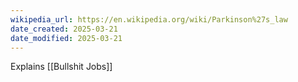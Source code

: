 ```yaml
---
wikipedia_url: https://en.wikipedia.org/wiki/Parkinson%27s_law
date_created: 2025-03-21
date_modified: 2025-03-21
---
```


Explains [[Bullshit Jobs]]

